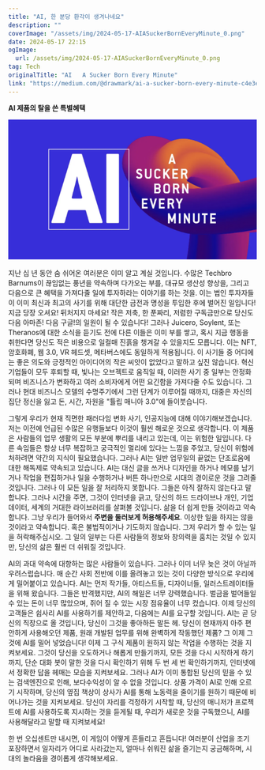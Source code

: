 ```yaml
---
title: "AI, 한 분당 환각이 생겨나네요"
description: ""
coverImage: "/assets/img/2024-05-17-AIASuckerBornEveryMinute_0.png"
date: 2024-05-17 22:15
ogImage: 
  url: /assets/img/2024-05-17-AIASuckerBornEveryMinute_0.png
tag: Tech
originalTitle: "AI   A Sucker Born Every Minute"
link: "https://medium.com/@drawmark/ai-a-sucker-born-every-minute-c4e3e6b6cbdc"
---
```



**AI 제품의 탈을 쓴 특별혜택**

<img src="/assets/img/2024-05-17-AIASuckerBornEveryMinute_0.png" />

지난 십 년 동안 숨 쉬어온 여러분은 이미 알고 계실 것입니다. 수많은 Techbro Barnums이 끊임없는 풍년을 약속하며 다가오는 부를, 대규모 생산성 향상을, 그리고 다음으로 큰 혜택을 가져다줄 일에 투자하라는 이야기를 하는 것을. 이는 법인 투자자들이 이미 최신과 최고의 사기를 위해 대단한 금전과 명성을 투입한 후에 벌어진 일입니다! 지금 당장 오셔요! 뒤처지지 마세요! 작은 저축, 한 푼짜리, 저렴한 구독금만으로 당신도 다음 아마존! 다음 구글!의 일원이 될 수 있습니다! 그러나 Juicero, Soylent, 또는 Theranos에 대한 소식을 듣기도 전에 다른 이들은 이미 부를 쌓고, 혹시 지금 행동을 취한다면 당신도 적은 비용으로 일컬매 진흙을 챙겨갈 수 있을지도 모릅니다. 이는 NFT, 암호화폐, 웹 3.0, VR 헤드셋, 메타버스에도 동일하게 적용됩니다. 이 사기들 중 어디에는 좋은 의도와 긍정적인 아이디어의 작은 씨앗이 없었다고 말하고 싶진 않습니다. 혁신 기업들이 모두 후퇴할 때, 빛나는 오브젝트로 움직일 때, 이러한 사기 중 일부는 안정화되며 비즈니스가 변화하고 여러 소비자에게 어떤 요긴함을 가져다줄 수도 있습니다. 그러나 현대 비즈니스 모델의 수명주기에서 그런 단계가 이루어질 때까지, 대중은 자신의 집단 정신을 잃고 돈, 시간, 자원을 "튤립 매니아 3.0"에 들이붓습니다.

그렇게 우리가 현재 직면한 패러다임 변화 사기, 인공지능에 대해 이야기해보겠습니다. 저는 이전에 언급된 수많은 유행들보다 이것이 훨씬 해로운 것으로 생각합니다. 이 제품은 사람들의 업무 생활의 모든 부분에 뿌리를 내리고 있는데, 이는 위험한 일입니다. 다른 속임들은 항상 너무 복잡하고 궁극적인 멀리에 있다는 느낌을 주었고, 당신이 위험에 처하려면 약간의 지식이 필요했습니다. 그러나 AI는 일반 업무일의 끝없는 단조로움에 대한 해독제로 약속되고 있습니다. AI는 대신 글을 쓰거나 디자인을 하거나 메모를 남기거나 작업을 편집하거나 일을 수행하거나 버튼 하나만으로 시대의 경이로운 것을 그려줄 것입니다. 그러나 이 모든 일을 잘 처리하지 못합니다. 그들은 아직 잘하지 않는다고 말합니다. 그러나 시간을 주면, 그것이 인터넷을 긁고, 당신의 하드 드라이브나 개인, 기업 데이터, 세계의 거대한 라이브러리를 살펴볼 것입니다. 삶을 더 쉽게 만들 것이라고 약속합니다. 그냥 우리가 들어와서 __주변을 둘러보게 허용해주세요__. 이상한 일을 하지는 않을 것이라고 약속합니다. 혹은 불법적이거나 기도하지 않습니다. 그저 우리가 할 수 있는 일을 허락해주십시오. 그 일의 일부는 다른 사람들의 정보와 창의력을 훔치는 것일 수 있지만, 당신의 삶은 훨씬 더 쉬워질 것입니다.

AI의 과대 약속에 대항하는 많은 사람들이 있습니다. 그러나 이미 너무 늦은 것이 아닐까 우려스럽습니다. 매 순간 사회 전반에 이를 올려놓고 있는 것이 다양한 방식으로 우리에게 밀어붙이고 있습니다. AI는 먼저 작가들, 아티스트들, 디자이너들, 일러스트레이터들을 위해 왔습니다. 그들은 반격했지만, AI의 해일은 너무 강력했습니다. 벌금을 벌어들일 수 있는 돈이 너무 많았으며, 쥐어 질 수 있는 시장 점유율이 너무 컸습니다. 이제 당신의 고객들은 쉽사리 AI를 사용하기를 제안하고, 다음에는 AI를 요구할 것입니다. AI는 곧 당신의 직장으로 올 것입니다, 당신이 그것을 좋아하든 말든 헤. 당신이 현재까지 아주 편안하게 사용해오던 제품, 원래 개발된 업무를 위해 완벽하게 작동했던 제품? 그 이제 그것에 AI를 밀어 넣었습니다! 이제 그 구식 제품이 원하지 않는 작업을 수행하는 것을 지켜보세요. 그것이 당신을 오도하거나 해롭게 만들기까지, 모든 것을 다시 시작하게 하기까지, 단순 대화 봇이 말한 것을 다시 확인하기 위해 두 번 세 번 확인하기까지, 인터넷에서 정확한 답을 헤매는 모습을 지켜보세요. 그러나 AI가 이미 통합된 당신의 믿을 수 있는 검색엔진으로 인해, 보다수익성이 알 수 없을 것입니다. 상품 가격이 AI로 인해 오르기 시작하며, 당신의 옆집 책상이 상사가 AI를 통해 노동력을 줄이기를 원하기 때문에 비어나가는 것을 지켜보세요. 당신이 자리를 걱정하기 시작할 때, 당신의 매니저가 프로젝트에 AI를 사용하도록 지시하는 것을 듣게될 때, 우리가 새로운 것을 구독했으니, AI를 사용해달라고 말할 때 지켜보세요!

<div class="content-ad"></div>

한 번 오십센트만 내시면, 이 게임이 어떻게 흔들리고 흔듭니다! 여러분이 산업을 조기 포장하면서 일자리가 어디로 사라갔는지, 얼마나 쉬워진 삶을 즐기는지 궁금해하며, 시대의 놀라움을 경이롭게 생각해보세요.